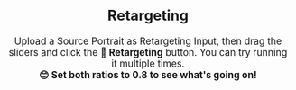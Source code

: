 <br>

<!-- ## Retargeting
<span style="font-size: 1.2em;">🔥 To edit the eyes and lip open ratio of the source portrait, drag the sliders and click the <strong>🚗 Retargeting</strong> button. You can try running it multiple times. <strong>😊 Set both ratios to 0.8 to see what's going on!</strong> </span> -->

<div style="display: flex; justify-content: center; align-items: center; text-align: center; font-size: 1.2em;">
  <div>
    <h2>Retargeting</h2>
    <p>Upload a Source Portrait as Retargeting Input, then drag the sliders and click the <strong>🚗 Retargeting</strong> button. You can try running it multiple times.
    <br>
    <strong>😊 Set both ratios to 0.8 to see what's going on!</strong></p>
  </div>
</div>
